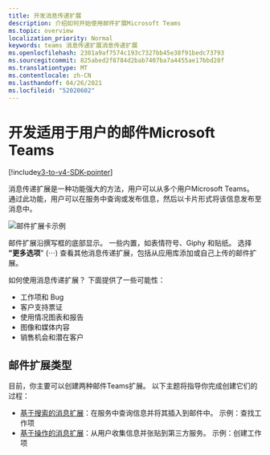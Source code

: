 ```yaml
---
title: 开发消息传递扩展
description: 介绍如何开始使用邮件扩展Microsoft Teams
ms.topic: overview
localization_priority: Normal
keywords: teams 消息传递扩展消息传递扩展
ms.openlocfilehash: 2301a9af7574c193c7327bb45e38f91bedc73793
ms.sourcegitcommit: 825abed2f8784d2bab7407ba7a4455ae17bbd28f
ms.translationtype: MT
ms.contentlocale: zh-CN
ms.lasthandoff: 04/26/2021
ms.locfileid: "52020602"
---
```

# <a name="develop-messaging-extensions-for-microsoft-teams"></a>开发适用于用户的邮件Microsoft Teams

[!include[v3-to-v4-SDK-pointer](~/includes/v3-to-v4-pointer-me.md)]

消息传递扩展是一种功能强大的方法，用户可以从多个用户Microsoft Teams。 通过此功能，用户可以在服务中查询或发布信息，然后以卡片形式将该信息发布至消息中。

![邮件扩展卡示例](~/assets/images/compose-extensions/ceexample.png)

邮件扩展沿撰写框的底部显示。 一些内置，如表情符号、Giphy 和贴纸。 选择 **"更多选项**" (&#8943;) 查看其他消息传递扩展，包括从应用库添加或自己上传的邮件扩展。 

如何使用消息传递扩展？ 下面提供了一些可能性：

* 工作项和 Bug
* 客户支持票证
* 使用情况图表和报告
* 图像和媒体内容
* 销售机会和潜在客户

## <a name="types-of-messaging-extensions"></a>邮件扩展类型

目前，你主要可以创建两种邮件Teams扩展。 以下主题将指导你完成创建它们的过程：

* [基于搜索的消息扩展](~/resources/messaging-extension-v3/search-extensions.md)：在服务中查询信息并将其插入到邮件中。 示例：查找工作项
* [基于操作的消息扩展](~/resources/messaging-extension-v3/create-extensions.md)：从用户收集信息并张贴到第三方服务。 示例：创建工作项
